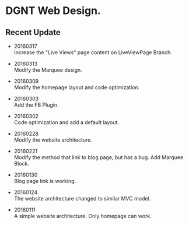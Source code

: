 DGNT Web Design.
=========


## Recent Update ##

- 20160317  
  Increase the "Live Views" page content on LiveViewPage Branch.  

- 20160313  
  Modify the Marquee design.  

- 20160309  
  Modify the homepage layout and code optimization.  

- 20160303  
  Add the FB Plugin.  

- 20160302  
  Code optimization and add a default layout.  

- 20160228  
  Modify the website architecture.  

- 20160221  
  Modify the method that link to blog page, but has a bug. Add Marquee Block.  

- 20160130  
  Blog page link is working.  

- 20160124  
  The website architecture changed to similar MVC model.  

- 20160111  
  A simple website architecture. Only homepage can work.  
